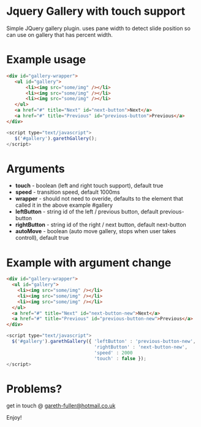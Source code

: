 Jquery Gallery with touch support
=================================

Simple JQuery gallery plugin. uses pane width to detect slide position so can use on gallery that has percent width.

Example usage
=================================

```html
<div id="gallery-wrapper">
   <ul id="gallery">
       <li><img src="some/img" /></li>
       <li><img src="some/img" /></li>      
       <li><img src="some/img" /></li>
   </ul>
   <a href="#" title="Next" id="next-button">Next</a>
   <a href="#" title="Previous" id="previous-button">Previous</a>
</div>
```
    
```javascript
<script type="text/javascript">
   $('#gallery').garethGallery();
</script>
```


Arguments
==================================
<ul>
<li><strong>touch</strong>       - boolean (left and right touch support), default true</li>
<li><strong>speed</strong>       - transition speed, default 1000ms</li>
<li><strong>wrapper</strong>     - should not need to overide, defaults to the element that called it in the above example #gallery</li>
<li><strong>leftButton</strong>  - string id of the left / previous button, default previous-button</li>
<li><strong>rightButton</strong> - string id of the right / next button, default next-button</li>
<li><strong>autoMove</strong>    - boolean (auto move gallery, stops when user takes controll), default true</li>
</ul>

Example with argument change
================================

```html
<div id="gallery-wrapper">
  <ul id="gallery">
    <li><img src="some/img" /></li>
    <li><img src="some/img" /></li>
    <li><img src="some/img" /></li>
  </ul>
  <a href="#" title="Next" id="next-button-new">Next</a>
  <a href="#" title="Previous" id="previous-button-new">Previous</a>
</div>
```

```javascript
<script type="text/javascript">
  $('#gallery').garethGallery({ 'leftButton' : 'previous-button-new',
                                'rightButton' : 'next-button-new',
                                'speed' : 2000
                                'touch' : false });
</script>
```

Problems?
================================

get in touch @ gareth-fuller@hotmail.co.uk

Enjoy!